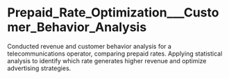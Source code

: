 # Prepaid_Rate_Optimization___Customer_Behavior_Analysis
Conducted revenue and customer behavior analysis for a telecommunications operator,  comparing prepaid rates. Applying statistical analysis to identify which rate generates higher  revenue and optimize advertising strategies. 
